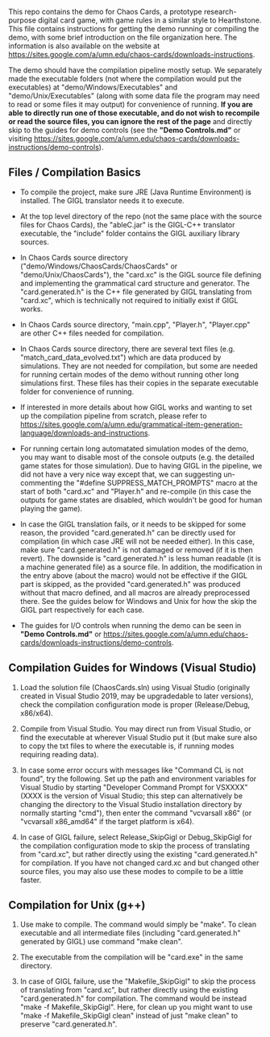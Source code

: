 This repo contains the demo for Chaos Cards, a prototype research-purpose digital card game, with game rules in a similar style to Hearthstone. This file contains instructions for getting the demo running or compiling the demo, with some brief introduction on the file organization here. The information is also available on the website at https://sites.google.com/a/umn.edu/chaos-cards/downloads-instructions.

The demo should have the compilation pipeline mostly setup. We separately made the executable folders (not where the compilation would put the executables) at "demo/Windows/Executables" and "demo/Unix/Executables" (along with some data file the program may need to read or some files it may output) for convenience of running. **If you are able to directly run one of those executable, and do not wish to recompile or read the source files, you can ignore the rest of the page** and directly skip to the guides for demo controls (see the **"Demo Controls.md"** or visiting https://sites.google.com/a/umn.edu/chaos-cards/downloads-instructions/demo-controls).


## Files / Compilation Basics

* To compile the project, make sure JRE (Java Runtime Environment) is installed. The GIGL translator needs it to execute.

* At the top level directory of the repo (not the same place with the source files for Chaos Cards), the "ableC.jar" is the GIGL-C++ translator executable, the "include" folder contains the GIGL auxiliary library sources.

* In Chaos Cards source directory ("demo/Windows/ChaosCards/ChaosCards" or "demo/Unix/ChaosCards"), the "card.xc" is the GIGL source file defining and implementing the grammatical card structure and generator. The "card.generated.h" is the C++ file generated by GIGL translating from "card.xc", which is technically not required to initially exist if GIGL works.

* In Chaos Cards source directory, "main.cpp", "Player.h", "Player.cpp" are other C++ files needed for compilation.

* In Chaos Cards source directory, there are several text files (e.g. "match_card_data_evolved.txt") which are data produced by simulations. They are not needed for compilation, but some are needed for running certain modes of the demo without running other long simulations first.  These files has their copies in the separate executable folder for convenience of running.

* If interested in more details about how GIGL works and wanting to set up the compilation pipeline from scratch, please refer to https://sites.google.com/a/umn.edu/grammatical-item-generation-language/downloads-and-instructions.

* For running certain long automatated simulation modes of the demo, you may want to disable most of the console outputs (e.g. the detailed game states for those simulation). Due to having GIGL in the pipeline, we did not have a very nice way except that, we can suggesting un-commenting the "#define SUPPRESS_MATCH_PROMPTS" macro at the start of both "card.xc" and "Player.h" and re-compile (in this case the outputs for game states are disabled, which wouldn't be good for human playing the game).

* In case the GIGL translation fails, or it needs to be skipped for some reason, the provided "card.generated.h" can be directly used for compilation (in which case JRE will not be needed either). In this case, make sure "card.generated.h" is not damaged or removed (if it is then revert). The downside is "card.generated.h" is less human readable (it is a machine generated file) as a source file. In addition, the modification in the entry above (about the macro) would not be effective if the GIGL part is skipped, as the provided "card.generated.h" was produced without that macro defined, and all macros are already preprocessed there. See the guides below for Windows and Unix for how the skip the GIGL part respectively for each case.

* The guides for I/O controls when running the demo can be seen in **"Demo Controls.md"** or https://sites.google.com/a/umn.edu/chaos-cards/downloads-instructions/demo-controls.


## Compilation Guides for Windows (Visual Studio)

1. Load the solution file (ChaosCards.sln) using Visual Studio (originally created in Visual Studio 2019, may be upgradedable to later versions), check the compilation configuration mode is proper (Release/Debug, x86/x64). 

2. Compile from Visual Studio. You may direct run from Visual Studio, or find the executable at wherever Visual Studio put it (but make sure also to copy the txt files to where the executable is, if running modes requiring reading data).

3. In case some error occurs with messages like "Command CL is not found", try the following. Set up the path and environment variables for Visual Studio by starting "Developer Command Prompt for VSXXXX" (XXXX is the version of Visual Studio; this step can alternatively be changing the directory to the Visual Studio installation directory by normally starting "cmd"), then enter the command "vcvarsall x86" (or "vcvarsall x86_amd64" if the target platform is x64).

4. In case of GIGL failure, select Release_SkipGigl or Debug_SkipGigl for the compilation configuration mode to skip the process of translating from "card.xc", but rather directly using the existing "card.generated.h" for compilation. If you have not changed card.xc and but changed other source files, you may also use these modes to compile to be a little faster.


## Compilation for Unix (g++)

1. Use make to compile. The command would simply be "make". To clean executable and all intermediate files (including "card.generated.h" generated by GIGL) use command "make clean". 

2. The executable from the compilation will be "card.exe" in the same directory.

3. In case of GIGL failure, use the "Makefile_SkipGigl" to skip the process of translating from "card.xc", but rather directly using the existing "card.generated.h" for compilation. The command would be instead "make -f Makefile_SkipGigl". Here, for clean up you might want to use "make -f Makefile_SkipGigl clean" instead of just "make clean" to preserve "card.generated.h".
